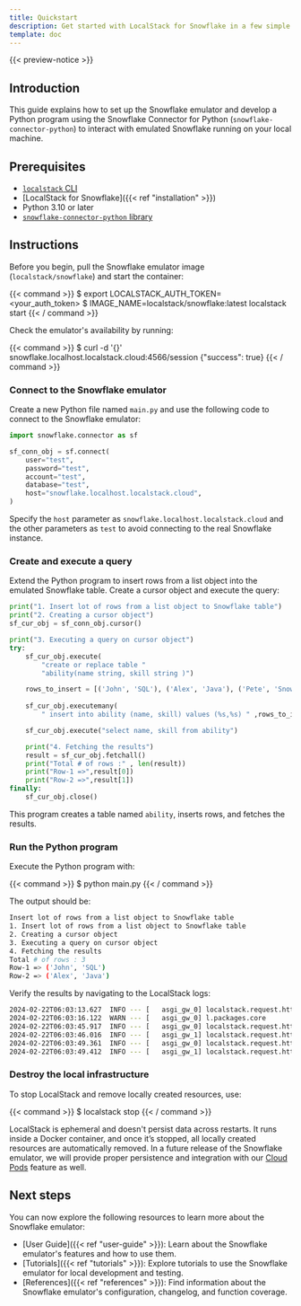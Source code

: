 ```yaml
---
title: Quickstart
description: Get started with LocalStack for Snowflake in a few simple steps
template: doc
---
```


{{< preview-notice >}}

## Introduction

This guide explains how to set up the Snowflake emulator and develop a Python program using the Snowflake Connector for Python (`snowflake-connector-python`) to interact with emulated Snowflake running on your local machine.

## Prerequisites

- [`localstack` CLI](https://docs.localstack.cloud/getting-started/installation/#localstack-cli)
- [LocalStack for Snowflake]({{< ref "installation" >}})
- Python 3.10 or later 
- [`snowflake-connector-python` library](https://docs.snowflake.com/en/developer-guide/python-connector/python-connector-install)

## Instructions

Before you begin, pull the Snowflake emulator image (`localstack/snowflake`) and start the container:

{{< command >}}
$ export LOCALSTACK_AUTH_TOKEN=<your_auth_token>
$ IMAGE_NAME=localstack/snowflake:latest localstack start
{{< / command >}}

Check the emulator's availability by running:

{{< command >}}
$ curl -d '{}' snowflake.localhost.localstack.cloud:4566/session
<disable-copy>
{"success": true}
</disable-copy>
{{< / command >}}

### Connect to the Snowflake emulator

Create a new Python file named `main.py` and use the following code to connect to the Snowflake emulator:

```python
import snowflake.connector as sf

sf_conn_obj = sf.connect(
    user="test",
    password="test",
    account="test",
    database="test",
    host="snowflake.localhost.localstack.cloud",
)
```

Specify the `host` parameter as `snowflake.localhost.localstack.cloud` and the other parameters as `test` to avoid connecting to the real Snowflake instance.

### Create and execute a query

Extend the Python program to insert rows from a list object into the emulated Snowflake table. Create a cursor object and execute the query:

```python
print("1. Insert lot of rows from a list object to Snowflake table")
print("2. Creating a cursor object")
sf_cur_obj = sf_conn_obj.cursor()

print("3. Executing a query on cursor object")
try:
    sf_cur_obj.execute(
        "create or replace table "
        "ability(name string, skill string )")

    rows_to_insert = [('John', 'SQL'), ('Alex', 'Java'), ('Pete', 'Snowflake')]
    
    sf_cur_obj.executemany(
        " insert into ability (name, skill) values (%s,%s) " ,rows_to_insert)

    sf_cur_obj.execute("select name, skill from ability")

    print("4. Fetching the results")
    result = sf_cur_obj.fetchall()
    print("Total # of rows :" , len(result))
    print("Row-1 =>",result[0])
    print("Row-2 =>",result[1])
finally:
    sf_cur_obj.close()
```

This program creates a table named `ability`, inserts rows, and fetches the results.

### Run the Python program

Execute the Python program with:

{{< command >}}
$ python main.py
{{< / command >}}

The output should be:

```bash
Insert lot of rows from a list object to Snowflake table
1. Insert lot of rows from a list object to Snowflake table
2. Creating a cursor object
3. Executing a query on cursor object
4. Fetching the results
Total # of rows : 3
Row-1 => ('John', 'SQL')
Row-2 => ('Alex', 'Java')
```

Verify the results by navigating to the LocalStack logs:

```bash
2024-02-22T06:03:13.627  INFO --- [   asgi_gw_0] localstack.request.http    : POST /session/v1/login-request => 200
2024-02-22T06:03:16.122  WARN --- [   asgi_gw_0] l.packages.core            : postgresql will be installed as an OS package, even though install target is _not_ set to be static.
2024-02-22T06:03:45.917  INFO --- [   asgi_gw_0] localstack.request.http    : POST /queries/v1/query-request => 200
2024-02-22T06:03:46.016  INFO --- [   asgi_gw_1] localstack.request.http    : POST /queries/v1/query-request => 200
2024-02-22T06:03:49.361  INFO --- [   asgi_gw_0] localstack.request.http    : POST /queries/v1/query-request => 200
2024-02-22T06:03:49.412  INFO --- [   asgi_gw_1] localstack.request.http    : POST /session => 200
```

### Destroy the local infrastructure

To stop LocalStack and remove locally created resources, use:

{{< command >}}
$ localstack stop
{{< / command >}}

LocalStack is ephemeral and doesn't persist data across restarts. It runs inside a Docker container, and once it’s stopped, all locally created resources are automatically removed. In a future release of the Snowflake emulator, we will provide proper persistence and integration with our [Cloud Pods](https://docs.localstack.cloud/user-guide/state-management/cloud-pods/) feature as well.

## Next steps

You can now explore the following resources to learn more about the Snowflake emulator:

- [User Guide]({{< ref "user-guide" >}}): Learn about the Snowflake emulator's features and how to use them.
- [Tutorials]({{< ref "tutorials" >}}): Explore tutorials to use the Snowflake emulator for local development and testing.
- [References]({{< ref "references" >}}): Find information about the Snowflake emulator's configuration, changelog, and function coverage.